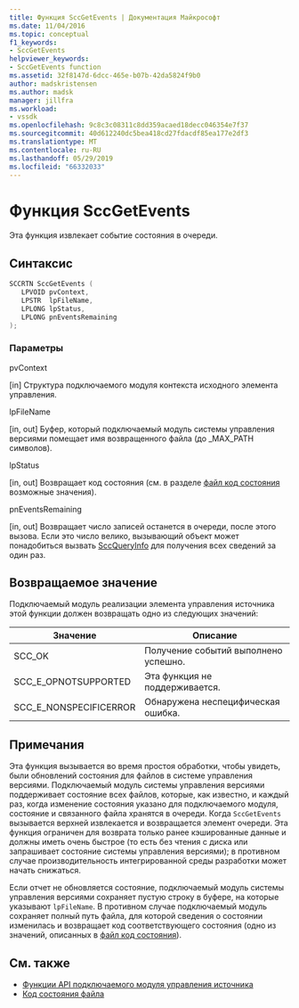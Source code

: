 ```yaml
---
title: Функция SccGetEvents | Документация Майкрософт
ms.date: 11/04/2016
ms.topic: conceptual
f1_keywords:
- SccGetEvents
helpviewer_keywords:
- SccGetEvents function
ms.assetid: 32f8147d-6dcc-465e-b07b-42da5824f9b0
author: madskristensen
ms.author: madsk
manager: jillfra
ms.workload:
- vssdk
ms.openlocfilehash: 9c8c3c08311c8dd359acaed18decc046354e7f37
ms.sourcegitcommit: 40d612240dc5bea418cd27fdacdf85ea177e2df3
ms.translationtype: MT
ms.contentlocale: ru-RU
ms.lasthandoff: 05/29/2019
ms.locfileid: "66332033"
---
```

# <a name="sccgetevents-function"></a>Функция SccGetEvents
Эта функция извлекает событие состояния в очереди.

## <a name="syntax"></a>Синтаксис

```cpp
SCCRTN SccGetEvents (
   LPVOID pvContext,
   LPSTR  lpFileName,
   LPLONG lpStatus,
   LPLONG pnEventsRemaining
);
```

### <a name="parameters"></a>Параметры
 pvContext

[in] Структура подключаемого модуля контекста исходного элемента управления.

 lpFileName

[in, out] Буфер, который подключаемый модуль системы управления версиями помещает имя возвращенного файла (до _MAX_PATH символов).

 lpStatus

[in, out] Возвращает код состояния (см. в разделе [файл код состояния](../extensibility/file-status-code-enumerator.md) возможные значения).

 pnEventsRemaining

[in, out] Возвращает число записей останется в очереди, после этого вызова. Если это число велико, вызывающий объект может понадобиться вызвать [SccQueryInfo](../extensibility/sccqueryinfo-function.md) для получения всех сведений за один раз.

## <a name="return-value"></a>Возвращаемое значение
 Подключаемый модуль реализации элемента управления источника этой функции должен возвращать одно из следующих значений:

|Значение|Описание|
|-----------|-----------------|
|SCC_OK|Получение событий выполнено успешно.|
|SCC_E_OPNOTSUPPORTED|Эта функция не поддерживается.|
|SCC_E_NONSPECIFICERROR|Обнаружена неспецифическая ошибка.|

## <a name="remarks"></a>Примечания
 Эта функция вызывается во время простоя обработки, чтобы увидеть, были обновлений состояния для файлов в системе управления версиями. Подключаемый модуль системы управления версиями поддерживает состояние всех файлов, которые, как известно, и каждый раз, когда изменение состояния указано для подключаемого модуля, состояние и связанного файла хранятся в очереди. Когда `SccGetEvents` вызывается верхней извлекается и возвращается элемент очереди. Эта функция ограничен для возврата только ранее кэшированные данные и должны иметь очень быстрое (то есть без чтения с диска или запрашивает состояние системы управления версиями); в противном случае производительность интегрированной среды разработки может начать снижаться.

 Если отчет не обновляется состояние, подключаемый модуль системы управления версиями сохраняет пустую строку в буфере, на которые указывают `lpFileName`. В противном случае подключаемый модуль сохраняет полный путь файла, для которой сведения о состоянии изменилась и возвращает код соответствующего состояния (одно из значений, описанных в [файл код состояния](../extensibility/file-status-code-enumerator.md)).

## <a name="see-also"></a>См. также
- [Функции API подключаемого модуля управления источника](../extensibility/source-control-plug-in-api-functions.md)
- [Код состояния файла](../extensibility/file-status-code-enumerator.md)